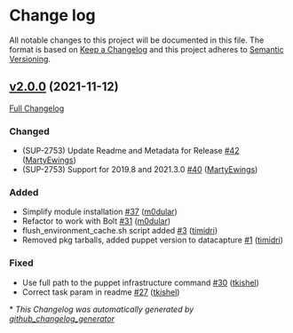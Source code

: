 # Change log

All notable changes to this project will be documented in this file. The format is based on [Keep a Changelog](http://keepachangelog.com/en/1.0.0/) and this project adheres to [Semantic Versioning](http://semver.org).

## [v2.0.0](https://github.com/puppetlabs/pe_tech_check/tree/v2.0.0) (2021-11-12)

[Full Changelog](https://github.com/puppetlabs/pe_tech_check/compare/c36623a1bf6d9a06b187c0bd28b9a3db3572ee0a...v2.0.0)

### Changed

- \(SUP-2753\) Update Readme and Metadata for Release [\#42](https://github.com/puppetlabs/pe_tech_check/pull/42) ([MartyEwings](https://github.com/MartyEwings))
- \(SUP-2753\) Support for 2019.8 and 2021.3.0 [\#40](https://github.com/puppetlabs/pe_tech_check/pull/40) ([MartyEwings](https://github.com/MartyEwings))

### Added

- Simplify module installation [\#37](https://github.com/puppetlabs/pe_tech_check/pull/37) ([m0dular](https://github.com/m0dular))
- Refactor to work with Bolt [\#31](https://github.com/puppetlabs/pe_tech_check/pull/31) ([m0dular](https://github.com/m0dular))
- flush\_environment\_cache.sh script added [\#3](https://github.com/puppetlabs/pe_tech_check/pull/3) ([timidri](https://github.com/timidri))
- Removed pkg tarballs, added puppet version to datacapture [\#1](https://github.com/puppetlabs/pe_tech_check/pull/1) ([timidri](https://github.com/timidri))

### Fixed

- Use full path to the puppet infrastructure command [\#30](https://github.com/puppetlabs/pe_tech_check/pull/30) ([tkishel](https://github.com/tkishel))
- Correct task param in readme [\#27](https://github.com/puppetlabs/pe_tech_check/pull/27) ([tkishel](https://github.com/tkishel))



\* *This Changelog was automatically generated by [github_changelog_generator](https://github.com/github-changelog-generator/github-changelog-generator)*
